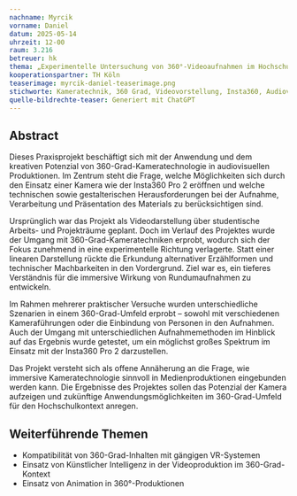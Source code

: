 ```yaml
---
nachname: Myrcik
vorname: Daniel
datum: 2025-05-14
uhrzeit: 12-00
raum: 3.216
betreuer: hk
thema: „Experimentelle Untersuchung von 360°-Videoaufnahmen im Hochschulkontext am Beispiel der Insta360 Pro 2“
kooperationspartner: TH Köln
teaserimage: myrcik-daniel-teaserimage.png
stichworte: Kameratechnik, 360 Grad, Videovorstellung, Insta360, Audiovisuelles Medienprojekt
quelle-bildrechte-teaser: Generiert mit ChatGPT
---
```


## Abstract

Dieses Praxisprojekt beschäftigt sich mit der Anwendung und dem kreativen Potenzial von 360-Grad-Kameratechnologie in audiovisuellen Produktionen. Im Zentrum steht die Frage, welche Möglichkeiten sich durch den Einsatz einer Kamera wie der Insta360 Pro 2 eröffnen und welche technischen sowie gestalterischen Herausforderungen bei der Aufnahme, Verarbeitung und Präsentation des Materials zu berücksichtigen sind.

Ursprünglich war das Projekt als Videodarstellung über studentische Arbeits- und Projekträume geplant. Doch im Verlauf des Projektes wurde der Umgang mit 360-Grad-Kameratechniken erprobt, wodurch sich der Fokus zunehmend in eine experimentelle Richtung verlagerte. Statt einer linearen Darstellung rückte die Erkundung alternativer Erzählformen und technischer Machbarkeiten in den Vordergrund. Ziel war es, ein tieferes Verständnis für die immersive Wirkung von Rundumaufnahmen zu entwickeln.

Im Rahmen mehrerer praktischer Versuche wurden unterschiedliche Szenarien in einem 360-Grad-Umfeld erprobt – sowohl mit verschiedenen Kameraführungen oder die Einbindung von Personen in den Aufnahmen. Auch der Umgang mit unterschiedlichen Aufnahmemethoden im Hinblick auf das Ergebnis wurde getestet, um ein möglichst großes Spektrum im Einsatz mit der Insta360 Pro 2 darzustellen.

Das Projekt versteht sich als offene Annäherung an die Frage, wie immersive Kameratechnologie sinnvoll in Medienproduktionen eingebunden werden kann. Die Ergebnisse des Projektes sollen das Potenzial der Kamera aufzeigen und zukünftige Anwendungsmöglichkeiten im 360-Grad-Umfeld für den Hochschulkontext anregen.

## Weiterführende Themen

- Kompatibilität von 360-Grad-Inhalten mit gängigen VR-Systemen
- Einsatz von Künstlicher Intelligenz in der Videoproduktion im 360-Grad-Kontext
- Einsatz von Animation in 360°-Produktionen
